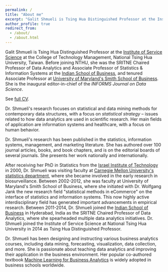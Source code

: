 ```yaml
---
permalink: /
title: "About me"
excerpt: "Galit Shmueli is Tsing Hua Distinguished Professor at the Institute of Service Science at the College of Technology Management, National Tsing Hua University, Taiwan"
author_profile: true
redirect_from: 
  - /about/
  - /about.html
---
```

Galit Shmueli is Tsing Hua Distinguished Professor at the  [Institute of Service Science](https://www.iss.nthu.edu.tw) at the College of Technology Management, National Tsing Hua University, Taiwan. 
Before joining NTHU, she was the SRITNE Chaired Professor of Data Analytics and Associate Professor of Statistics & Information Systems at the [Indian School of Business](https://www.isb.edu), 
and tenured Associate Professor at [University of Maryland's Smith School of Business](https://www.rhsmith.umd.edu).
She is the inaugural editor-in-chief of the _INFORMS Journal on Data Science_.

See [full CV](https://docs.google.com/document/d/e/2PACX-1vTM7N4qFiRclzOAWUSDMaeQkxe_-sH_spNwVa20Z9TTbXUcsy22vgjU7By1xNEWYnIpm-f4cbwi_K9c/pub).

Dr. Shmueli's research focuses on statistical and data mining methods for contemporary data structures, with a focus on _statistical strategy_ – issues related to how data analytics are used in scientific research. 
Her main fields of application are information systems and healthcare, with a focus on human behavior.

Dr. Shmueli's research has been published in the statistics, information systems, management, and marketing literature. She has authored over 100 journal articles, books, and book chapters, and is on the editorial boards of several journals. 
She presents her work nationally and internationally.

After receiving her PhD in Statistics from the [Israel Institute of Technology](https://www.technion.ac.il/) in 2000, Dr. Shmueli was visiting faculty at [Carnegie Mellon University's statistics department](https://www.stat.cmu.edu), 
where she became involved in the early research in biosurveillance. 
Between 2002-2012, she was faculty at University of Maryland's Smith School of Business, where she initiated with Dr. Wolfgang Jank the new research field "statistical methods in eCommerce" on the interface of statistics and information systems. 
This now highly active interdisciplinary field has generated important advancements in empirical research. 
Between 2011-2014, Dr. Shmueli joined the [Indian School of Business](https://www.isb.edu) in Hyderabad, India as the SRITNE Chaired Professor of Data Analytics, where she spearheaded multiple data analytics initiatives. 
Dr. Shmueli joined the Institute of Service Science at National Tsing Hua University in 2014 as Tsing Hua Distinguished Professor.

Dr. Shmueli has been designing and instructing various business analytics courses, including data mining, forecasting, visualization, data collection, and more. 
She is passionate about teaching data analytics and improving their application in the business environment. 
Her popular co-authored textbook [Machine Learning for Business Analytics](https://www.dataminingbook.com) is widely adopted in business schools worldwide.
